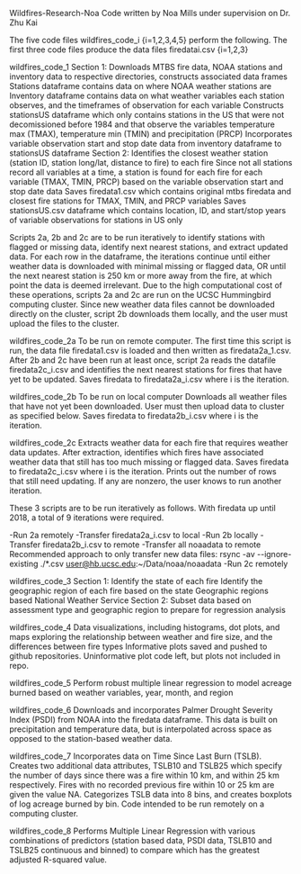 Wildfires-Research-Noa
Code written by Noa Mills under supervision on Dr. Zhu Kai

The five code files wildfires_code_i {i=1,2,3,4,5} perform the following.
The first three code files produce the data files firedatai.csv {i=1,2,3}

wildfires_code_1
  Section 1:
      Downloads MTBS fire data, NOAA stations and inventory data to respective directories, constructs associated data frames
      Stations dataframe contains data on where NOAA weather stations are
      Inventory dataframe contains data on what weather variables each station observes,
        and the timeframes of observation for each variable
      Constructs stationsUS dataframe which only contains stations in the US that were not decomissioned before 1984
        and that observe the variables temperature max (TMAX), temperature min (TMIN) and precipitation (PRCP)
      Incorporates variable observation start and stop date data from inventory dataframe to stationsUS dataframe
  Section 2:
      Identifies the closest weather station (station ID, station long/lat, distance to fire) to each fire
      Since not all stations record all variables at a time, a station is found for each fire for each variable (TMAX, TMIN, PRCP)
        based on the variable observation start and stop date data
      Saves firedata1.csv which contains original mtbs firedata and closest fire stations for TMAX, TMIN, and PRCP variables
      Saves stationsUS.csv dataframe which contains location, ID, and start/stop years of variable observations for stations in US only

Scripts 2a, 2b and 2c are to be run iteratively to identify stations with flagged or missing data, identify next nearest stations, and extract updated data. For each row in the dataframe, the iterations continue until either weather data is downloaded with minimal missing or flagged data, OR until the next nearest station is 250 km or more away from the fire, at which point the data is deemed irrelevant. Due to the high computational cost of these operations, scripts 2a and 2c are run on the UCSC Hummingbird computing cluster. Since new weather data files cannot be downloaded directly on the cluster, script 2b downloads them locally, and the user must upload the files to the cluster.

wildfires_code_2a
  To be run on remote computer. The first time this script is run, the data file firedata1.csv is loaded and then written as firedata2a_1.csv.
  After 2b and 2c have been run at least once, script 2a reads the datafile firedata2c_i.csv and identifies the next nearest stations for fires that have yet to be updated. Saves firedata to firedata2a_i.csv where i is the iteration.

wildfires_code_2b
  To be run on local computer
      Downloads all weather files that have not yet been downloaded. User must then upload data to cluster as specified below. Saves firedata to firedata2b_i.csv where i is the iteration.

wildfires_code_2c
  Extracts weather data for each fire that requires weather data updates. After extraction, identifies which fires have associated weather data that still has too much missing or flagged data. Saves firedata to firedata2c_i.csv where i is the iteration. Prints out the number of rows that still need updating. If any are nonzero, the user knows to run another iteration.

These 3 scripts are to be run iteratively as follows. With firedata up until 2018, a total of 9 iterations were required.

-Run 2a remotely
-Transfer firedata2a_i.csv to local
-Run 2b locally
-Transfer firedata2b_i.csv to remote
-Transfer all noaadata to remote
  Recommended approach to only transfer new data files:
  rsync -av --ignore-existing ./*.csv user@hb.ucsc.edu:~/Data/noaa/noaadata
-Run 2c remotely

wildfires_code_3
  Section 1:
    Identify the state of each fire
    Identify the geographic region of each fire based on the state
      Geographic regions based National Weather Service
  Section 2:
    Subset data based on assessment type and geographic region to prepare for regression analysis

wildfires_code_4
    Data visualizations, including histograms, dot plots, and maps exploring the relationship between weather and fire size, and the differences between fire types
    Informative plots saved and pushed to github repositories. Uninformative plot code left, but plots not included in repo.

wildfires_code_5
    Perform robust multiple linear regression to model acreage burned based on weather variables, year, month, and region

wildfires_code_6
    Downloads and incorporates Palmer Drought Severity Index (PSDI) from NOAA into the firedata dataframe. This data is built on precipitation and temperature data, but
    is interpolated across space as opposed to the station-based weather data.

wildfires_code_7
    Incorporates data on Time Since Last Burn (TSLB). Creates two additional data attributes, TSLB10 and TSLB25 which specify the number of days
    since there was a fire within 10 km, and within 25 km respectively. Fires with no recorded previous fire within 10 or 25 km are given the value NA.
    Categorizes TSLB data into 8 bins, and creates boxplots of log acreage burned by bin.
    Code intended to be run remotely on a computing cluster.

wildfires_code_8
    Performs Multiple Linear Regression with various combinations of predictors (station based data, PSDI data, TSLB10 and TSLB25 continuous and binned)
    to compare which has the greatest adjusted R-squared value.
